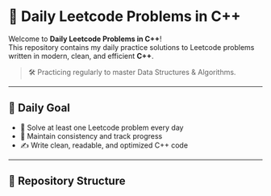 # 📘 Daily Leetcode Problems in C++

Welcome to **Daily Leetcode Problems in C++**!  
This repository contains my daily practice solutions to Leetcode problems written in modern, clean, and efficient **C++**.

> 🛠 Practicing regularly to master Data Structures & Algorithms.

---

## 📅 Daily Goal

- 📌 Solve at least one Leetcode problem every day
- 🔁 Maintain consistency and track progress
- ✍️ Write clean, readable, and optimized C++ code

---

## 📂 Repository Structure





